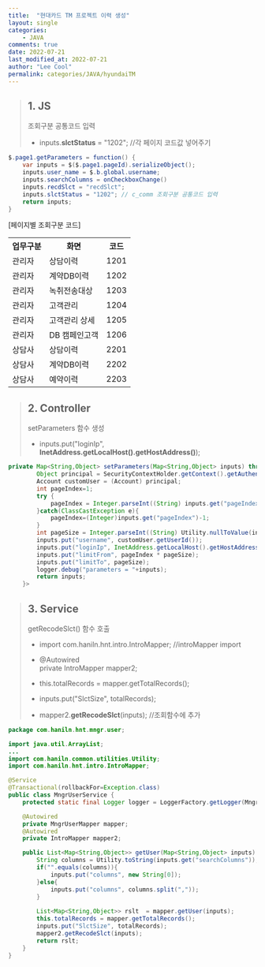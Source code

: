 ```yaml
---
title:  "현대카드 TM 프로젝트 이력 생성"
layout: single
categories: 
    - JAVA
comments: true
date: 2022-07-21
last_modified_at: 2022-07-21
author: "Lee Cool"
permalink: categories/JAVA/hyundaiTM
---
```


> ## 1. JS
> 조회구분 공통코드 입력
> - inputs.__slctStatus__ = "1202"; //각 페이지 코드값 넣어주기

```java
$.page1.getParameters = function() {
    var inputs = $($.page1.pageId).serializeObject();
    inputs.user_name = $.b.global.username;
    inputs.searchColumns = onCheckboxChange()
	inputs.recdSlct = "recdSlct";
	inputs.slctStatus = "1202"; // c_comm 조회구분 공통코드 입력
    return inputs;
}
```
[페이지별 조회구분 코드]
<table>
<th>업무구분</th><th>화면</th><th>코드</th>
<tr><td>관리자</td><td>상담이력</td><td>1201</td></tr>
<tr><td>관리자</td><td>계약DB이력</td><td>1202</td></tr>
<tr><td>관리자</td><td>녹취전송대상</td><td>1203</td></tr>
<tr><td>관리자</td><td>고객관리</td><td>1204</td></tr>
<tr><td>관리자</td><td>고객관리 상세</td><td>1205</td></tr>
<tr><td>관리자</td><td>DB 캠페인고객</td><td>1206</td></tr>
<tr><td>상담사</td><td>상담이력</td><td>2201</td></tr>
<tr><td>상담사</td><td>계약DB이력</td><td>2202</td></tr>
<tr><td>상담사</td><td>예약이력</td><td>2203</td></tr>

</table>


> ## 2. Controller
>  setParameters 함수 생성 <br>
> 
>  - inputs.put("loginIp", __InetAddress.getLocalHost().getHostAddress()__); 

```java
private Map<String,Object> setParameters(Map<String,Object> inputs) throws UnknownHostException {
        Object principal = SecurityContextHolder.getContext().getAuthentication().getPrincipal(); 
        Account customUser = (Account) principal;
    	int pageIndex=1;
        try {
            pageIndex = Integer.parseInt((String) inputs.get("pageIndex")) - 1;
        }catch(ClassCastException e){
            pageIndex=(Integer)inputs.get("pageIndex")-1;
        }
        int pageSize = Integer.parseInt((String) Utility.nullToValue(inputs.get("pageSize"),      "100"));
        inputs.put("username", customUser.getUserId());
    	inputs.put("loginIp", InetAddress.getLocalHost().getHostAddress());
        inputs.put("limitFrom", pageIndex * pageSize);
        inputs.put("limitTo", pageSize);
        logger.debug("parameters = "+inputs);
        return inputs;
    }>
```
> ## 3. Service 
>  getRecodeSlct() 함수 호출
>  - import com.haniln.hnt.intro.IntroMapper; //introMapper import
>
>   - @Autowired <br>
>    private IntroMapper mapper2;
>   - this.totalRecords = mapper.getTotalRecords();     
>   - inputs.put("SlctSize", totalRecords);
>   - mapper2.__getRecodeSlct__(inputs);  //조회함수에 추가 


```java
package com.haniln.hnt.mngr.user;

import java.util.ArrayList;
...
import com.haniln.common.utilities.Utility;
import com.haniln.hnt.intro.IntroMapper;

@Service
@Transactional(rollbackFor=Exception.class)
public class MngrUserService {
    protected static final Logger logger = LoggerFactory.getLogger(MngrUserService.class);

    @Autowired
    private MngrUserMapper mapper;
    @Autowired
    private IntroMapper mapper2;

    public List<Map<String,Object>> getUser(Map<String,Object> inputs) {
        String columns = Utility.toString(inputs.get("searchColumns"));
        if("".equals(columns)){
            inputs.put("columns", new String[0]);
        }else{
            inputs.put("columns", columns.split(","));
        }
        
        List<Map<String,Object>> rslt  = mapper.getUser(inputs);
        this.totalRecords = mapper.getTotalRecords();     
        inputs.put("SlctSize", totalRecords);
        mapper2.getRecodeSlct(inputs);   
        return rslt;
    }
}


